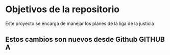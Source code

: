 # Objetivos de la repositorio

Este proyecto se encarga de manejar los planes de la liga de la justicia


## Estos cambios son nuevos desde Github GITHUB A
